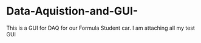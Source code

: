 # Data-Aquistion-and-GUI-
This is a GUI for DAQ for our Formula Student car. I am attaching all my test GUI
